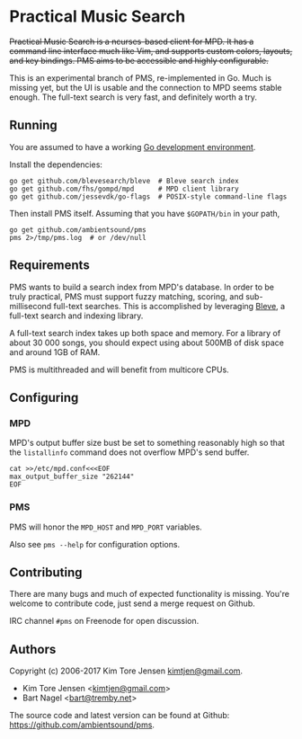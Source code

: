 # Practical Music Search

~~Practical Music Search is a ncurses-based client for MPD. It has a command line interface much like Vim, and supports custom colors, layouts, and key bindings. PMS aims to be accessible and highly configurable.~~

This is an experimental branch of PMS, re-implemented in Go. Much is missing yet, but the UI is usable and the connection to MPD seems stable enough. The full-text search is very fast, and definitely worth a try.


## Running

You are assumed to have a working [Go development environment](https://golang.org/doc/install).

Install the dependencies:

```
go get github.com/blevesearch/bleve  # Bleve search index
go get github.com/fhs/gompd/mpd      # MPD client library
go get github.com/jessevdk/go-flags  # POSIX-style command-line flags
```

Then install PMS itself. Assuming that you have `$GOPATH/bin` in your path,

```
go get github.com/ambientsound/pms
pms 2>/tmp/pms.log  # or /dev/null
```


## Requirements

PMS wants to build a search index from MPD's database. In order to be truly practical, PMS must support fuzzy matching, scoring, and sub-millisecond full-text searches. This is accomplished by leveraging [Bleve](https://github.com/blevesearch/bleve), a full-text search and indexing library.

A full-text search index takes up both space and memory. For a library of about 30 000 songs, you should expect using about 500MB of disk space and around 1GB of RAM.

PMS is multithreaded and will benefit from multicore CPUs.


## Configuring

### MPD

MPD's output buffer size bust be set to something reasonably high so that the `listallinfo` command does not overflow MPD's send buffer.

```
cat >>/etc/mpd.conf<<<EOF
max_output_buffer_size "262144"
EOF
```

### PMS

PMS will honor the `MPD_HOST` and `MPD_PORT` variables.

Also see `pms --help` for configuration options.


## Contributing

There are many bugs and much of expected functionality is missing. You're welcome to contribute code, just send a merge request on Github.

IRC channel `#pms` on Freenode for open discussion.


## Authors

Copyright (c) 2006-2017 Kim Tore Jensen <kimtjen@gmail.com>.

* Kim Tore Jensen <<kimtjen@gmail.com>>
* Bart Nagel <<bart@tremby.net>>

The source code and latest version can be found at Github:
<https://github.com/ambientsound/pms>.
